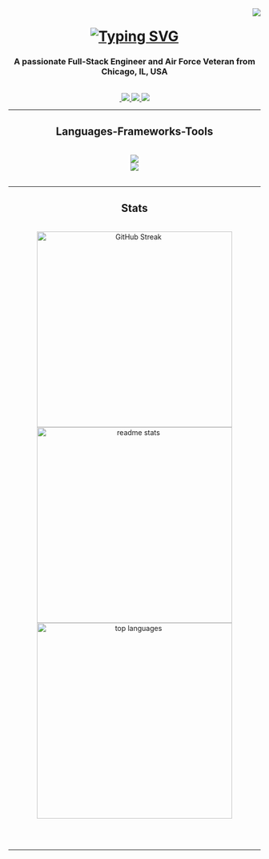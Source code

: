<img align="right" src="https://visitor-badge.laobi.icu/badge?page_id=blackrebelradio1992./blackrebelradio1992" />

<h1 align="center">
    <a href="https://git.io/typing-svg">
        <img src="https://readme-typing-svg.demolab.com?font=RocknRoll+One&weight=900&size=35&duration=3000&pause=1000&color=F70000&center=true&vCenter=true&random=false&width=435&lines=Hey+there!;Im+Frank+Gary+Jr.;Welcome+to+my+GitHub." alt="Typing SVG" />
    </a>
</h1>

<h3 align="center">A passionate Full-Stack Engineer and Air Force Veteran from Chicago, IL, USA</h3>

<br/>

<div align="center">

</div>

<div align="center">
    <a href="mailto:blackrebelradio1992@gmail.com">
        <img scr="https://img.shields.io/badge/Gmail-D14836?style=for-the-badge&logo=gmail&logoColor=white" />
    </a>
    <a href="https://www.linkedin.com/in/frankgaryjr/" >
        <img src="https://img.shields.io/badge/LinkedIn-0077B5?style=for-the-badge&logo=linkedin&logoColor=white" />
    </a>
    <a href="https://www.instagram.com/eccentric.coding">
        <img src="https://img.shields.io/badge/Instagram-E4405F?style=for-the-badge&logo=instagram&logoColor=white" />
    </a>
    <a href="">
        <img src="https://img.shields.io/badge/Portfolio-255E63?style=for-the-badge&logo=About.me&logoColor=white" />
    </a>
</div>

<hr/>

<h2 align="center"> Languages-Frameworks-Tools </h2>

<br/>
<div align="center">
    <a href="https://skillicons.dev">
        <img src="https://skillicons.dev/icons?i=js,html,css,python,postgresql,bash&theme=dark" /><br>
        <img src="https://skillicons.dev/icons?i=git,github,vscode,react,vite,django,tailwindcss,bootstrap&theme=dark" /> 
    </a>
    <!-- add aws cloud praticeionar after test, add TS onces learned  -->
</div>

<br/>
<hr/>

<!-- <div align="center">
    <h2> My Contributions </h2>
    <br>
    <a alt="snake eating my contribution" src="https://raw.githubusercontent.com/blackrebelradio1992/blackrebelradio1992/output/github-contibution-grid-snake.svg">


    <br/><br/><br/>
</div> -->

<h2 align="center"> Stats</h2>
<br>
<div align="center">
    <a href="https://git.io/streak-stats">
        <img width=390 src="https://streak-stats.demolab.com?user=blackrebelradio1992&theme=radical&date_format=M%20j%5B%2C%20Y%5D&border_radius=10" alt="GitHub Streak" />
    </a>
    <a href="https://github.com/anuraghazra/github-readme-stats">
        <img width=390 src="https://github-readme-stats.vercel.app/api?username=blackrebelradio1992&show_icons=true&theme=radical&rank_icon=github&border_radius=10" alt="readme stats" />
    </a>
    <a href="https://github.com/anuraghazra/github-readme-stats">
        <img width=390 src="https://github-readme-stats.vercel.app/api/top-langs/?username=blackrebelradio1992&layout=donut&theme=radical&border_radius=10&size_weight=0.5&count_weight=0.5&exclude_repo=github-readme-stats" alt="top languages" />
    </a>
</div>

<br/><br/>
<hr/>

<h3 align="center">

<!-- - 👋 Hi, I’m Frank, AKA @blackrebelradio1992
- 👀 I’m interested in web & software development and videogame design
- 🌱 I’m currently learning essentially everuthing from the ground up.
- 💞️ I’m looking to collaborate on whatever projects will help me build my portfolio and aid with both self and College study
- 📫 How to reach me best place to reach me is at my email frankgaryjr0621@gmail.com -->

<!---
blackrebelradio1992/blackrebelradio1992 is a ✨ special ✨ repository because its `README.md` (this file) appears on your GitHub profile.
You can click the Preview link to take a look at your changes.
--->
